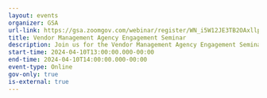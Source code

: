 ```yaml
---
layout: events
organizer: GSA
url-link: https://gsa.zoomgov.com/webinar/register/WN_i5W12JE3TB2OAxllpf89YQ?utm_medium=email&utm_source=govDelivery#/registration
title: Vendor Management Agency Engagement Seminar
description: Join us for the Vendor Management Agency Engagement Seminar!
start-time: 2024-04-10T13:00:00.000-00:00
end-time: 2024-04-10T14:00:00.000-00:00
event-type: Online
gov-only: true
is-external: true
---
```

